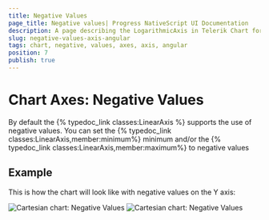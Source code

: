 ```yaml
---
title: Negative Values
page_title: Negative values| Progress NativeScript UI Documentation
description: A page describing the LogarithmicAxis in Telerik Chart for NativeScript. This article explains the usage of negative values in an axis.
slug: negative-values-axis-angular
tags: chart, negative, values, axes, axis, angular
position: 7
publish: true
---
```


# Chart Axes: Negative Values

By default the {% typedoc_link classes:LinearAxis %} supports the use of negative values. You can set the {% typedoc_link classes:LinearAxis,member:minimum%} minimum and/or the {% typedoc_link classes:LinearAxis,member:maximum%} to negative values

## Example

<snippet id='chart-angular-axes-negative-values'/>

This is how the chart will look like with negative values on the Y axis:

![Cartesian chart: Negative Values](images/negative_values_android.png "Negative values in Android.") ![Cartesian chart: Negative Values](images/negative_values_ios.png "Negative values in iOS.")
